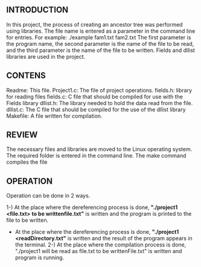 <h2> INTRODUCTION </h2>

<p> In this project, the process of creating an ancestor tree was performed using libraries. The file name is entered as a parameter in the command line for entries. For example: ./example fam1.txt fam2.txt The first parameter is the program name, the second parameter is the name of the file to be read, and the third parameter is the name of the file to be written. Fields and dllist libraries are used in the project.</p>

<h2> CONTENS </h2>

Readme: This file.
Project1.c: The file of project operations.
fields.h: library for reading files
fields.c: C file that should be compiled for use with the Fields library
dllist.h: The library needed to hold the data read from the file.
dllist.c: The C file that should be compiled for the use of the dllist library
Makefile: A file written for compilation.

<h2> REVIEW </h2>

The necessary files and libraries are moved to the Linux operating system. The required folder is entered in the command line. The make command compiles the file

<h2>  OPERATION </h2>

Operation can be done in 2 ways.

1-) At the place where the dereferencing process is done,<b> "./project1 <file.txt> to be writtenfile.txt"</b> is written and the program is printed to the file to be written.
  - At the place where the dereferencing process is done, <b>"./project1 <readDirectory.txt"</b> is written and the result of the program appears in the terminal.
2-) At the place where the compilation process is done, "./project1 will be read as file.txt to be writtenFile.txt" is written and program is running.
